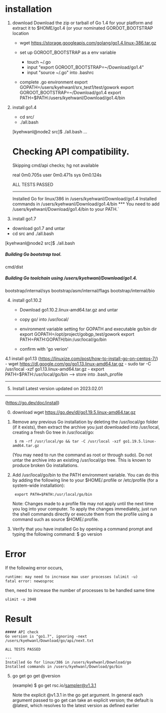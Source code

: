 
installation
============
1. download 
 Download the zip or tarball of Go 1.4 for your platform and extract it to $HOME/go1.4 (or your nominated GOROOT_BOOTSTRAP location

   - wget https://storage.googleapis.com/golang/go1.4.linux-386.tar.gz
   - set up GOROOT_BOOTSTRAP as a env variable
        * touch ~/.go
        * input "export GOROOT_BOOTSTRAP=~/Download/go1.4"
        * input "source ~/.go" into .bashrc

   - complete .go environment
   export GOPATH=/users/kyehwanl/srx_test1/test/gowork
   export GOROOT_BOOTSTRAP=~/Download/go1.4
   export PATH=$PATH:/users/kyehwanl/Download/go1.4/bin


2. install go1.4

    - cd src/ 
    - ./all.bash

    [kyehwanl@node2 src]$ ./all.bash
    ...
    
    # Checking API compatibility.
     Skipping cmd/api checks; hg not available
     
     real    0m0.705s
     user    0m0.471s
     sys     0m0.124s
     
     ALL TESTS PASSED
     
     ---
     Installed Go for linux/386 in /users/kyehwanl/Download/go1.4
     Installed commands in /users/kyehwanl/Download/go1.4/bin
     *** You need to add /users/kyehwanl/Download/go1.4/bin to your PATH.`


3. install go1.7

  - download go1.7 and untar
  - cd src and ./all.bash


  [kyehwanl@node2 src]$ ./all.bash
  ##### Building Go bootstrap tool.
  cmd/dist

  ##### Building Go toolchain using /users/kyehwanl/Download/go1.4.
  bootstrap/internal/sys
  bootstrap/asm/internal/flags
  bootstrap/internal/bio


4. install go1.10.2
    - Download go1.10.2.linux-amd64.tar.gz and untar
    - copy go/ into /usr/local/

    - environment variable setting for GOPATH and executable go/bin dir
        export GOPATH=/opt/project/gobgp_test/gowork
        export PATH=$PATH:$GOPATH/bin:/usr/local/go/bin
    - confirm with 'go verion'


  4.1 install go1.13
    (https://linuxize.com/post/how-to-install-go-on-centos-7/)
    - wget https://dl.google.com/go/go1.13.linux-amd64.tar.gz
    - sudo tar -C /usr/local -xzf go1.13.linux-amd64.tar.gz
    - export PATH=$PATH:/usr/local/go/bin --> store into .bash_profile



--------------------------
5. Install Latest version
	updated on 2023.02.01
--------------------------
(https://go.dev/doc/install)

0. download 
		wget https://go.dev/dl/go1.19.5.linux-amd64.tar.gz


1. Remove any previous Go installation by deleting the /usr/local/go folder (if it exists), 
	then extract the archive you just downloaded into /usr/local, creating a fresh Go tree in /usr/local/go:

		$ rm -rf /usr/local/go && tar -C /usr/local -xzf go1.19.5.linux-amd64.tar.gz

	(You may need to run the command as root or through sudo).
	Do not untar the archive into an existing /usr/local/go tree. This is known to produce broken Go installations.


2. Add /usr/local/go/bin to the PATH environment variable.
	You can do this by adding the following line to your $HOME/.profile or /etc/profile (for a system-wide installation):

		export PATH=$PATH:/usr/local/go/bin

	Note: Changes made to a profile file may not apply until the next time you log into your computer. 
	To apply the changes immediately, just run the shell commands directly or execute them from the profile 
	using a command such as source $HOME/.profile.


3. Verify that you have installed Go by opening a command prompt and typing the following command:
		$ go version






Error 
======
If the following error occurs, 

    runtime: may need to increase max user processes (ulimit -u)
    fatal error: newosproc

then, need to increase the number of processes to be handled same time

    ulimit -u 2048





Result
======
    ##### API check
    Go version is "go1.7", ignoring -next /users/kyehwanl/Download/go/api/next.txt

    ALL TESTS PASSED

    ---
    Installed Go for linux/386 in /users/kyehwanl/Download/go
    Installed commands in /users/kyehwanl/Download/go/bin







5. go get
    go get <package>@version

    (example) $ go get rsc.io/sampler@v1.3.1

    Note the explicit @v1.3.1 in the go get argument. 
    In general each argument passed to go get can take an explicit version; the default is @latest, 
    which resolves to the latest version as defined earlier























